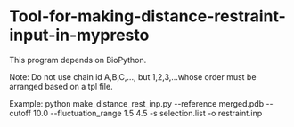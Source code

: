 # Tool-for-making-distance-restraint-input-in-mypresto

This program depends on BioPython.

Note:
Do not use chain id A,B,C,..., but 1,2,3,...whose order must be arranged based on a tpl file.

Example:
python make_distance_rest_inp.py --reference merged.pdb --cutoff 10.0 --fluctuation_range 1.5 4.5  -s selection.list -o restraint.inp

